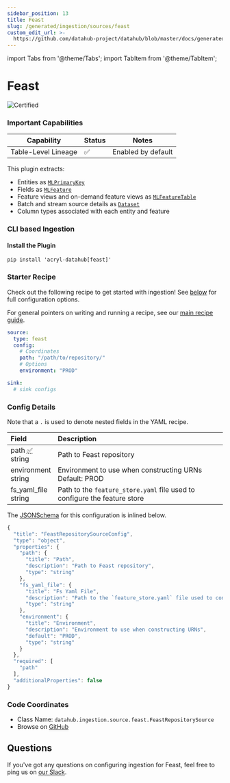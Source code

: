 ```yaml
---
sidebar_position: 13
title: Feast
slug: /generated/ingestion/sources/feast
custom_edit_url: >-
  https://github.com/datahub-project/datahub/blob/master/docs/generated/ingestion/sources/feast.md
---
```


import Tabs from '@theme/Tabs';
import TabItem from '@theme/TabItem';

# Feast

![Certified](https://img.shields.io/badge/support%20status-certified-brightgreen)

### Important Capabilities

| Capability          | Status | Notes              |
| ------------------- | ------ | ------------------ |
| Table-Level Lineage | ✅     | Enabled by default |

This plugin extracts:

- Entities as [`MLPrimaryKey`](/docs/graphql/objects#mlprimarykey)
- Fields as [`MLFeature`](/docs/graphql/objects#mlfeature)
- Feature views and on-demand feature views as [`MLFeatureTable`](/docs/graphql/objects#mlfeaturetable)
- Batch and stream source details as [`Dataset`](/docs/graphql/objects#dataset)
- Column types associated with each entity and feature

### CLI based Ingestion

#### Install the Plugin

```shell
pip install 'acryl-datahub[feast]'
```

### Starter Recipe

Check out the following recipe to get started with ingestion! See [below](#config-details) for full configuration options.

For general pointers on writing and running a recipe, see our [main recipe guide](../../../../metadata-ingestion/README.md#recipes).

```yaml
source:
  type: feast
  config:
    # Coordinates
    path: "/path/to/repository/"
    # Options
    environment: "PROD"

sink:
  # sink configs
```

### Config Details

<Tabs>
                <TabItem value="options" label="Options" default>

Note that a `.` is used to denote nested fields in the YAML recipe.

<div className='config-table'>

| Field                                                                                                                                                                                          | Description                                                                                                                                               |
| :--------------------------------------------------------------------------------------------------------------------------------------------------------------------------------------------- | :-------------------------------------------------------------------------------------------------------------------------------------------------------- |
| <div className="path-line"><span className="path-main">path</span>&nbsp;<abbr title="Required">✅</abbr></div> <div className="type-name-line"><span className="type-name">string</span></div> | Path to Feast repository                                                                                                                                  |
| <div className="path-line"><span className="path-main">environment</span></div> <div className="type-name-line"><span className="type-name">string</span></div>                                | Environment to use when constructing URNs <div className="default-line default-line-with-docs">Default: <span className="default-value">PROD</span></div> |
| <div className="path-line"><span className="path-main">fs_yaml_file</span></div> <div className="type-name-line"><span className="type-name">string</span></div>                               | Path to the `feature_store.yaml` file used to configure the feature store                                                                                 |

</div>
</TabItem>
<TabItem value="schema" label="Schema">

The [JSONSchema](https://json-schema.org/) for this configuration is inlined below.

```javascript
{
  "title": "FeastRepositorySourceConfig",
  "type": "object",
  "properties": {
    "path": {
      "title": "Path",
      "description": "Path to Feast repository",
      "type": "string"
    },
    "fs_yaml_file": {
      "title": "Fs Yaml File",
      "description": "Path to the `feature_store.yaml` file used to configure the feature store",
      "type": "string"
    },
    "environment": {
      "title": "Environment",
      "description": "Environment to use when constructing URNs",
      "default": "PROD",
      "type": "string"
    }
  },
  "required": [
    "path"
  ],
  "additionalProperties": false
}
```

</TabItem>
</Tabs>

### Code Coordinates

- Class Name: `datahub.ingestion.source.feast.FeastRepositorySource`
- Browse on [GitHub](https://github.com/datahub-project/datahub/blob/master/metadata-ingestion/src/datahub/ingestion/source/feast.py)

<h2>Questions</h2>

If you've got any questions on configuring ingestion for Feast, feel free to ping us on [our Slack](https://slack.datahubproject.io).
